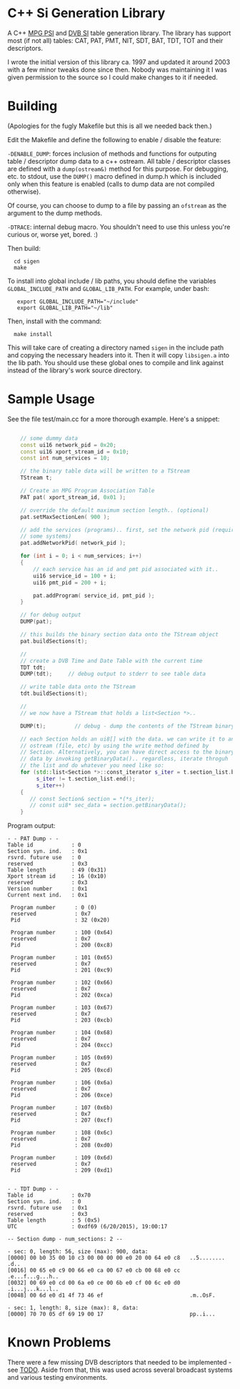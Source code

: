 C++ Si Generation Library
=========================

A C++ [MPG PSI](https://en.wikipedia.org/wiki/Program-specific_information) and
[DVB SI](https://en.wikipedia.org/wiki/Digital_Video_Broadcasting)
table generation library. The library has support most (if not all) tables: CAT,
PAT, PMT, NIT, SDT, BAT, TDT, TOT and their descriptors.


I wrote the initial version of this library
ca. 1997 and updated it around 2003 with a few minor tweaks done since
then. Nobody was maintaining it I was given permission to the source
so I could make changes to it if needed.



Building
========

(Apologies for the fugly Makefile but this is all we needed back then.)

Edit the Makefile and define the following to enable / disable the
feature:

  `-DENABLE_DUMP`: forces inclusion of methods and functions for
  outputing table / descriptor dump data to a c++ ostream.  All table
  / descriptor classes are defined with a `dump(ostream&)` method for
  this purpose.  For debugging, etc. to stdout, use the `DUMP()` macro
  defined in dump.h which is included only when this feature is
  enabled (calls to dump data are not compiled otherwise).

  Of course, you can choose to dump to a file by passing an `ofstream`
  as the argument to the dump methods.

  `-DTRACE`: internal debug macro.  You shouldn't need to use this
  unless you're curious or, worse yet, bored. :)

Then build:

```
  cd sigen
  make
```

To install into global include / lib paths, you should define the
variables `GLOBAL_INCLUDE_PATH` and `GLOBAL_LIB_PATH`.  For example,
under bash:

```
   export GLOBAL_INCLUDE_PATH="~/include"
   export GLOBAL_LIB_PATH="~/lib"
```

Then, install with the command:

```
  make install
```

This will take care of creating a directory named `sigen` in the
include path and copying the necessary headers into it.  Then it will
copy `libsigen.a` into the lib path.  You should use these global ones
to compile and link against instead of the library's work source
directory.


Sample Usage
============

See the file test/main.cc for a more thorough example. Here's a snippet:

```c++

    // some dummy data
    const ui16 network_pid = 0x20;
    const ui16 xport_stream_id = 0x10;
    const int num_services = 10;

    // the binary table data will be written to a TStream
    TStream t;

    // Create an MPG Program Association Table
    PAT pat( xport_stream_id, 0x01 );

    // override the default maximum section length.. (optional)
    pat.setMaxSectionLen( 900 );

    // add the services (programs).. first, set the network pid (required for
    // some systems)
    pat.addNetworkPid( network_pid );

    for (int i = 0; i < num_services; i++)
    {
	    // each service has an id and pmt pid associated with it..
        ui16 service_id = 100 + i;
        ui16 pmt_pid = 200 + i;

        pat.addProgram( service_id, pmt_pid );
    }

    // for debug output
    DUMP(pat);

    // this builds the binary section data onto the TStream object
    pat.buildSections(t);

    //
    // create a DVB Time and Date Table with the current time
    TDT tdt;
    DUMP(tdt);     // debug output to stderr to see table data

    // write table data onto the TStream
    tdt.buildSections(t);

    //
    // we now have a TStream that holds a list<Section *>..

    DUMP(t);         // debug - dump the contents of the TStream binary data

    // each Section holds an ui8[] with the data. we can write it to an
    // ostream (file, etc) by using the write method defined by
    // Section. Alternatively, you can have direct access to the binary
    // data by invoking getBinaryData().. regardless, iterate throguh
    // the list and do whatever you need like so:
    for (std::list<Section *>::const_iterator s_iter = t.section_list.begin();
	     s_iter != t.section_list.end();
	     s_iter++)
    {
       // const Section& section = *(*s_iter);
       // const ui8* sec_data = section.getBinaryData();
    }

```

Program output:


```
- - PAT Dump - -
Table id            : 0
Section syn. ind.   : 0x1
rsvrd. future use   : 0
reserved            : 0x3
Table length        : 49 (0x31)
Xport stream id     : 16 (0x10)
reserved            : 0x3
Version number      : 0x1
Current next ind.   : 0x1

 Program number      : 0 (0)
 reserved            : 0x7
 Pid                 : 32 (0x20)

 Program number      : 100 (0x64)
 reserved            : 0x7
 Pid                 : 200 (0xc8)

 Program number      : 101 (0x65)
 reserved            : 0x7
 Pid                 : 201 (0xc9)

 Program number      : 102 (0x66)
 reserved            : 0x7
 Pid                 : 202 (0xca)

 Program number      : 103 (0x67)
 reserved            : 0x7
 Pid                 : 203 (0xcb)

 Program number      : 104 (0x68)
 reserved            : 0x7
 Pid                 : 204 (0xcc)

 Program number      : 105 (0x69)
 reserved            : 0x7
 Pid                 : 205 (0xcd)

 Program number      : 106 (0x6a)
 reserved            : 0x7
 Pid                 : 206 (0xce)

 Program number      : 107 (0x6b)
 reserved            : 0x7
 Pid                 : 207 (0xcf)

 Program number      : 108 (0x6c)
 reserved            : 0x7
 Pid                 : 208 (0xd0)

 Program number      : 109 (0x6d)
 reserved            : 0x7
 Pid                 : 209 (0xd1)


- - TDT Dump - -
Table id            : 0x70
Section syn. ind.   : 0
rsvrd. future use   : 0x1
reserved            : 0x3
Table length        : 5 (0x5)
UTC                 : 0xdf69 (6/20/2015), 19:00:17

-- Section dump - num_sections: 2 --

- sec: 0, length: 56, size (max): 900, data:
[0000] 00 b0 35 00 10 c3 00 00 00 00 e0 20 00 64 e0 c8   ..5........ .d..
[0016] 00 65 e0 c9 00 66 e0 ca 00 67 e0 cb 00 68 e0 cc   .e...f...g...h..
[0032] 00 69 e0 cd 00 6a e0 ce 00 6b e0 cf 00 6c e0 d0   .i...j...k...l..
[0048] 00 6d e0 d1 4f 73 46 ef                           .m..OsF.

- sec: 1, length: 8, size (max): 8, data:
[0000] 70 70 05 df 69 19 00 17                           pp..i...

```


Known Problems
==============

There were a few missing DVB descriptors that needed to be
implemented - see [TODO](TODO). Aside from that, this was used across
several broadcast systems and various testing environments.
